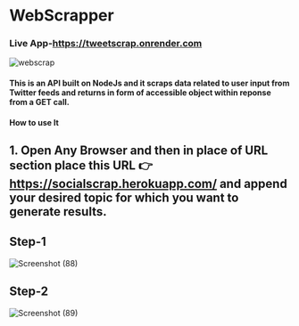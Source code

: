 # WebScrapper
### Live App-https://tweetscrap.onrender.com
![webscrap](https://user-images.githubusercontent.com/69078309/190996700-86ef73c0-2fc6-4eb9-8722-d9a08907e412.gif)
#### This is an API built on NodeJs and it scraps data related to user input from Twitter feeds and returns in form of accessible object within reponse from a GET call.
#### How to use It
## 1. Open Any Browser and then in place of URL section place this URL 👉 https://socialscrap.herokuapp.com/ and append your desired topic for which you want to generate results. 
## Step-1
![Screenshot (88)](https://user-images.githubusercontent.com/69078309/191173607-a96f7f7e-6646-47c9-8f87-b814b4f6baac.png)
## Step-2
![Screenshot (89)](https://user-images.githubusercontent.com/69078309/191173799-83d32d35-7675-4b0c-9669-09856859afe5.png)
